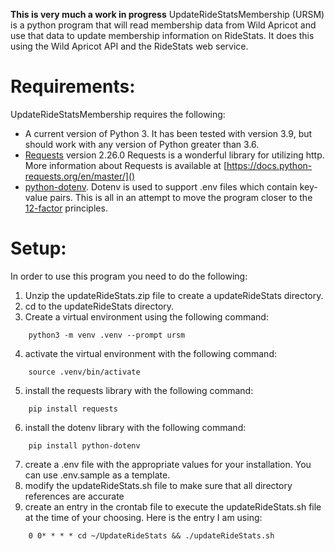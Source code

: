 

**This is very much a work in progress**
UpdateRideStatsMembership (URSM) is a python program that will read membership data from Wild Apricot and use that data to update membership information on RideStats.  It does this using the Wild Apricot API and the RideStats web service.  

# Requirements:

UpdateRideStatsMembership requires the following:
- A current version of Python 3.  It has been tested with version 3.9, but should work with any version of Python greater than 3.6.
- [Requests](https://docs.python-requests.org/en/master/) version 2.26.0 Requests is a wonderful library for utilizing http.  More information about Requests is available at [https://docs.python-requests.org/en/master/]()
- [python-dotenv](https://github.com/theskumar/python-dotenv).  Dotenv is used to support .env files which contain key-value pairs.  This is all in an attempt to move the program closer to the [12-factor]( https://12factor.net) principles.  

# Setup:

In order to use this program you need to do the following:

1.  Unzip the updateRideStats.zip file to create a updateRideStats directory. 
2.  cd to the updateRideStats directory.
3.  Create a virtual environment using the following command:
```
	python3 -m venv .venv --prompt ursm

```

4. activate the virtual environment with the following command:
```
	source .venv/bin/activate
```
5. install the requests library with the following command:
	
```
	pip install requests
```

6. install the dotenv library with the following command:
```
	pip install python-dotenv
```

7. create a .env file with the appropriate values for your installation.  You can use .env.sample as a template. 
8. modify the updateRideStats.sh file to make sure that all directory references are accurate
9. create an entry in the crontab file to execute the updateRideStats.sh file at the time of your choosing.  Here is the entry I am using:
```
	0 0* * * * cd ~/UpdateRideStats && ./updateRideStats.sh
```
